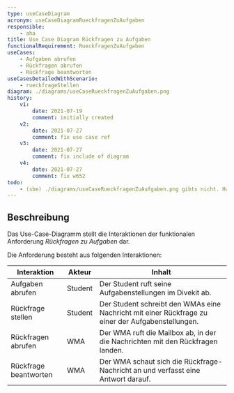 ```yaml
---
type: useCaseDiagram
acronym: useCaseDiagramRueckfragenZuAufgaben
responsible: 
    - aha
title: Use Case Diagram Rückfragen zu Aufgaben
functionalRequirement: RueckfragenZuAufgaben
useCases:
    - Aufgaben abrufen
    - Rückfragen abrufen
    - Rückfrage beantworten
useCasesDetailedWithScenario:
    - rueckfrageStellen
diagram: ./diagrams/useCaseRueckfragenZuAufgaben.png
history:
    v1:
        date: 2021-07-19
        comment: initially created
    v2:
        date: 2021-07-27
        comment: fix use case ref
    v3:
        date: 2021-07-27
        comment: fix include of diagram
    v4:
        date: 2021-07-27
        comment: fix w652
todo:
    - (sbe) ./diagrams/useCaseRueckfragenZuAufgaben.png gibts nicht. Habe ich da bei der Syntaxumstellung etwas verbockt, oder ist ein Copy/Paste-Fehler?
---
```


## Beschreibung

Das Use-Case-Diagramm stellt die Interaktionen der funktionalen Anforderung _Rückfragen zu Aufgaben_ dar.

Die Anforderung besteht aus folgenden Interaktionen:

|Interaktion|Akteur|Inhalt|
|-----------|------|------|
|Aufgaben abrufen|Student|Der Student ruft seine Aufgabenstellungen im Divekit ab.|
|Rückfrage stellen|Student|Der Student schreibt den WMAs eine Nachricht mit einer Rückfrage zu einer der Aufgabenstellungen.|
|Rückfragen abrufen|WMA|Der WMA ruft die Mailbox ab, in der die Nachrichten mit den Rückfragen landen.|
|Rückfrage beantworten|WMA|Der WMA schaut sich die Rückfrage-Nachricht an und verfasst eine Antwort darauf.|



